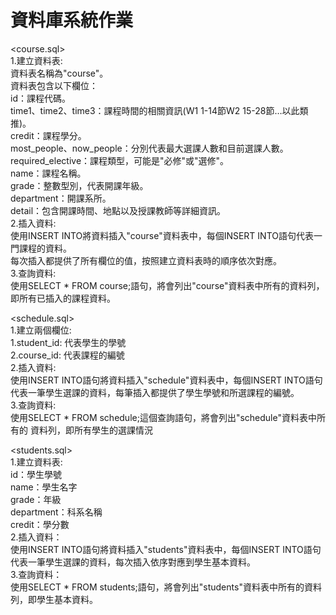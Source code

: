 # 資料庫系統作業

<course.sql>  
1.建立資料表:  
資料表名稱為"course"。  
資料表包含以下欄位：  
	id：課程代碼。  
	time1、time2、time3：課程時間的相關資訊(W1 1-14節W2 15-28節…以此類推)。  
	credit：課程學分。  
	most_people、now_people：分別代表最大選課人數和目前選課人數。  
	required_elective：課程類型，可能是"必修"或"選修"。  
	name：課程名稱。  
	grade：整數型別，代表開課年級。  
	department：開課系所。  
	detail：包含開課時間、地點以及授課教師等詳細資訊。  
2.插入資料:  
	使用INSERT INTO將資料插入"course"資料表中，每個INSERT INTO語句代表一門課程的資料。  
每次插入都提供了所有欄位的值，按照建立資料表時的順序依次對應。  
3.查詢資料:  
	使用SELECT * FROM course;語句，將會列出"course"資料表中所有的資料列，即所有已插入的課程資料。  

<schedule.sql>  
1.建立兩個欄位:  
	1.student_id: 代表學生的學號  
	2.course_id: 代表課程的編號  
2.插入資料:  
	使用INSERT INTO語句將資料插入"schedule"資料表中，每個INSERT INTO語句代表一筆學生選課的資料，每筆插入都提供了學生學號和所選課程的編號。  
3.查詢資料:  
	使用SELECT * FROM schedule;這個查詢語句，將會列出"schedule"資料表中所有的  資料列，即所有學生的選課情況  

<students.sql>  
1.建立資料表:  
	id：學生學號  
	name：學生名字  
	grade：年級  
	department：科系名稱  
	credit：學分數  
2.插入資料：  
	使用INSERT INTO語句將資料插入"students"資料表中，每個INSERT INTO語句代表一筆學生選課的資料，每次插入依序對應到學生基本資料。  
3.查詢資料：  
	使用SELECT * FROM students;語句，將會列出"students"資料表中所有的資料列，即學生基本資料。  
	

